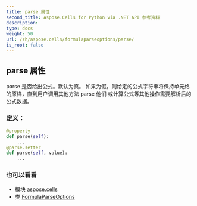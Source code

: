 ```yaml
---
title: parse 属性
second_title: Aspose.Cells for Python via .NET API 参考资料
description:
type: docs
weight: 50
url: /zh/aspose.cells/formulaparseoptions/parse/
is_root: false
---
```

## parse 属性

parse 是否给出公式。默认为真。
如果为假，则给定的公式字符串将保持单元格的原样，直到用户调用其他方法 parse 他们
或计算公式等其他操作需要解析后的公式数据。
### 定义：
```python
@property
def parse(self):
    ...
@parse.setter
def parse(self, value):
    ...
```

### 也可以看看
* 模块 [aspose.cells](../../)
* 类 [FormulaParseOptions](/cells/python-net/zh/aspose.cells/formulaparseoptions)
